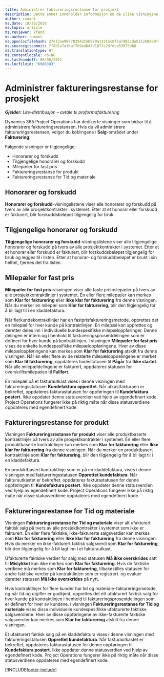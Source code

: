 ```yaml
---
title: Administrer faktureringsrestanse for prosjekt
description: Dette emnet inneholder informasjon om de ulike visningene som er tilgjengelige for bruk ved behandling av faktureringsreserve på prosjekter.
author: rumant
ms.date: 10/26/2020
ms.topic: article
ms.reviewer: kfend
ms.author: rumant
ms.openlocfilehash: 27ef2ae90778394d15b979a13215c8f5af483cda0312682e9fc7256b8282b999
ms.sourcegitcommit: 7f8d1e7a16af769adb43d1877c28fdce53975db8
ms.translationtype: HT
ms.contentlocale: nb-NO
ms.lasthandoff: 08/06/2021
ms.locfileid: "6988303"
---
```

# <a name="manage-project-billing-backlog"></a>Administrer faktureringsrestanse for prosjekt 

_**Gjelder:** Lite-distribusjon – avtale til proformafakturering_

Dynamics 365 Project Operations har dedikerte visninger som bidrar til å administrere faktureringsrestansen. Hvis du vil administrere faktureringsrestansen, velger du koblingene i **Salg**-området under **Fakturering**. 

Følgende visninger er tilgjengelige:

- Honorarer og forskudd
- Tilgjengelige honorarer og forskudd
- Milepæler for fast pris
- Faktureringsrestanse for produkt
- Faktureringsrestanse for Tid og materiale

## <a name="retainers-and-advances"></a>Honorarer og forskudd

**Honorarer og forskudd**-visningslistene viser alle honorarer og forskudd på tvers av alle prosjektkontrakter i systemet. Etter at et honorar eller forskudd er fakturert, blir forskuddsbeløpet tilgjengelig for bruk.

## <a name="available-retainers-and-advances"></a>Tilgjengelige honorarer og forskudd

**Tilgjengelige honorarer og forskudd**-visningslistene viser alle tilgjengelige honorarer og forskudd på tvers av alle prosjektkontrakter i systemet. Etter at et honorar eller forskudd er fakturert, blir forskuddsbeløpet tilgjengelig for bruk og legges til i listen. Etter at honorar- og forskuddbeløpet er brukt i sin helhet, fjernes det fra listen.

## <a name="fixed-price-milestones"></a>Milepæler for fast pris

**Milepæler for fast pris**-visningen viser alle faste prismilepæler på tvers av alle prosjektkontraktlinjer i systemet. Én eller flere milepæler kan merkes som **Klar for fakturering** eller **Ikke klar for fakturering** fra denne visningen. Når du merker en milepæl som **Klar for fakturering**, blir den tilgjengelig for å bli lagt til i en kladdefaktura.

Når flerkundekontraktlinjer har en fastprisfaktureringsmetode, opprettes det en milepæl for hver kunde på kontraktlinjen. En milepæl kan opprettes og deretter deles inn i individuelle kundespesifikke milepæloppføringer. Denne delingen er intern og i henhold til faktureringsprosentdelingen som er definert for hver kunde på kontraktlinjen. I visningen **Milepæler for fast pris** vises de enkelte kundespesifikke milepæloppføringene. Hver av disse milepæloppføringene kan merkes som **Klar for fakturering** atskilt fra denne visningen. Når én eller flere av de relaterte milepæloppdelingene er merket som **Klar til fakturering**, oppdateres hodestatusen til **Pågår** fra **Ikke startet**. Når alle milepældelingene er fakturert, oppdateres statusen for overskriftsmilepælen til **Fullført**.

En milepæl på et fakturautkast vises i denne visningen med faktureringsstatusen **Kundefaktura opprettet**. Når utkastfakturaen er bekreftet, oppdateres fakturastatusen for oppføringen til **Kundefaktura postert**. Ikke oppdater denne statusverdien ved hjelp av egendefinert kode. Project Operations fungerer ikke på riktig måte når disse statusverdiene oppdateres med egendefinert kode.

## <a name="product-billing-backlog"></a>Faktureringsrestanse for produkt

Visningen **Faktureringsrestanse for produkt** viser alle produktbaserte kontraktlinjer på tvers av alle prosjektkontrakter i systemet. Én eller flere produktbaserte kontraktlinjer kan merkes som **Klar for fakturering** eller **Ikke klar for fakturering** fra denne visningen. Når du merker en produktbasert kontraktlinje som **Klar for fakturering**, blir den tilgjengelig for å bli lagt til i en kladdefaktura.

En produktbasert kontraktlinje som er på en kladdefaktura, vises i denne visningen med faktureringsstatusen **Opprettet kundefaktura**. Når fakturautkastet er bekreftet, oppdateres fakturastatusen for denne oppføringen til **Kundefaktura postert**. Ikke oppdater denne statusverdien ved hjelp av egendefinert kode. Project Operations fungerer ikke på riktig måte når disse statusverdiene oppdateres med egendefinert kode.

## <a name="time-and-material-billing-backlog"></a>Faktureringsrestanse for Tid og materiale

Visningen **Faktureringsrestanse for Tid og materiale** viser alt ufakturert faktisk salg på tvers av alle prosjektkontrakter i systemet som ikke er fakturert. Én eller flere faktiske, ikke-fakturerte salgsverdier kan merkes som **Klar for fakturering** eller **Ikke klar for fakturering** fra denne visningen. Hvis du merker en ikke-fakturert faktisk salgsverdi som **Klar for fakturering**, blir den tilgjengelig for å bli lagt inn i et fakturautkast.

Ufakturerte faktiske verdier for salg med statusen **Må ikke overskrides** satt til **Mislykket** kan ikke merkes som **Klar for fakturering**. Hvis de faktiske verdiene må merkes som **Klar for fakturering**, tilbakestilles statusen for andre faktiske verdier på kontraktlinjen som er registrert. og evaluer deretter statusen **Må ikke overskrides** på nytt.

Hvis kontraktlinjer for flere kunder har tid og materiale-faktureringsmetode, og når tid og utgifter er godkjent, opprettes det ett ufakturert faktisk salg for hver kunde på kontraktlinjen i henhold til faktureringsprosentdelingen som er definert for hver av kundene. I visningen **Faktureringsrestanse for Tid og materiale** vises disse individuelle kundespesifikke ufakturerte faktiske salgsverdiene. Hver av disse oppføringene av ikke-fakturerte faktiske salgsverdier kan merkes som **Klar for fakturering** atskilt fra denne visningen.

Et ufakturert faktisk salg på en kladdefaktura vises i denne visningen med faktureringsstatusen **Opprettet kundefaktura**. Når fakturautkastet er bekreftet, oppdateres fakturastatusen for denne oppføringen til **Kundefaktura postert**. Ikke oppdater denne statusverdien ved hjelp av egendefinert kode. Project Operations fungerer ikke på riktig måte når disse statusverdiene oppdateres med egendefinert kode.


[!INCLUDE[footer-include](../../includes/footer-banner.md)]
